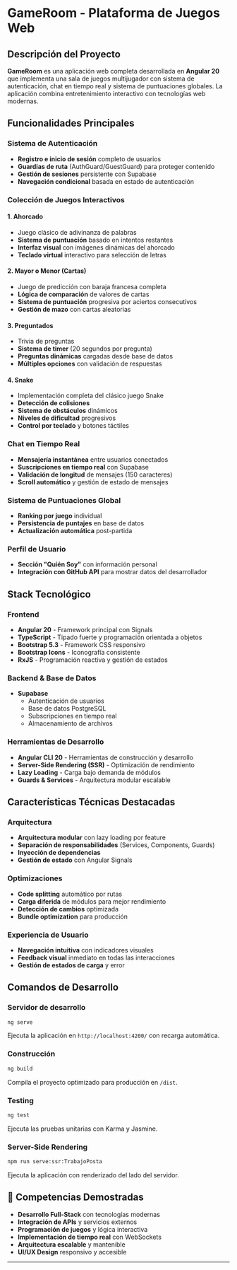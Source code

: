 # GameRoom - Plataforma de Juegos Web

## Descripción del Proyecto

**GameRoom** es una aplicación web completa desarrollada en **Angular 20** que implementa una sala de juegos multijugador con sistema de autenticación, chat en tiempo real y sistema de puntuaciones globales. La aplicación combina entretenimiento interactivo con tecnologías web modernas.

## Funcionalidades Principales

### Sistema de Autenticación
- **Registro e inicio de sesión** completo de usuarios
- **Guardias de ruta** (AuthGuard/GuestGuard) para proteger contenido
- **Gestión de sesiones** persistente con Supabase
- **Navegación condicional** basada en estado de autenticación

### Colección de Juegos Interactivos

#### 1. **Ahorcado**
- Juego clásico de adivinanza de palabras
- **Sistema de puntuación** basado en intentos restantes
- **Interfaz visual** con imágenes dinámicas del ahorcado
- **Teclado virtual** interactivo para selección de letras

#### 2. **Mayor o Menor (Cartas)**
- Juego de predicción con baraja francesa completa
- **Lógica de comparación** de valores de cartas
- **Sistema de puntuación** progresiva por aciertos consecutivos
- **Gestión de mazo** con cartas aleatorias

#### 3. **Preguntados**
- Trivia de preguntas 
- **Sistema de timer** (20 segundos por pregunta)
- **Preguntas dinámicas** cargadas desde base de datos
- **Múltiples opciones** con validación de respuestas

#### 4. **Snake**
- Implementación completa del clásico juego Snake
- **Detección de colisiones**
- **Sistema de obstáculos** dinámicos
- **Niveles de dificultad** progresivos
- **Control por teclado** y botones táctiles

### Chat en Tiempo Real
- **Mensajería instantánea** entre usuarios conectados
- **Suscripciones en tiempo real** con Supabase
- **Validación de longitud** de mensajes (150 caracteres)
- **Scroll automático** y gestión de estado de mensajes

### Sistema de Puntuaciones Global
- **Ranking por juego** individual
- **Persistencia de puntajes** en base de datos
- **Actualización automática** post-partida

### Perfil de Usuario
- **Sección "Quién Soy"** con información personal
- **Integración con GitHub API** para mostrar datos del desarrollador

## Stack Tecnológico

### Frontend
- **Angular 20** - Framework principal con Signals
- **TypeScript** - Tipado fuerte y programación orientada a objetos
- **Bootstrap 5.3** - Framework CSS responsivo
- **Bootstrap Icons** - Iconografía consistente
- **RxJS** - Programación reactiva y gestión de estados

### Backend & Base de Datos
- **Supabase**
  - Autenticación de usuarios
  - Base de datos PostgreSQL
  - Subscripciones en tiempo real
  - Almacenamiento de archivos

### Herramientas de Desarrollo
- **Angular CLI 20** - Herramientas de construcción y desarrollo
- **Server-Side Rendering (SSR)** - Optimización de rendimiento
- **Lazy Loading** - Carga bajo demanda de módulos
- **Guards & Services** - Arquitectura modular escalable

## Características Técnicas Destacadas

### Arquitectura
- **Arquitectura modular** con lazy loading por feature
- **Separación de responsabilidades** (Services, Components, Guards)
- **Inyección de dependencias** 
- **Gestión de estado** con Angular Signals

### Optimizaciones
- **Code splitting** automático por rutas
- **Carga diferida** de módulos para mejor rendimiento
- **Detección de cambios** optimizada
- **Bundle optimization** para producción

### Experiencia de Usuario
- **Navegación intuitiva** con indicadores visuales
- **Feedback visual** inmediato en todas las interacciones
- **Gestión de estados de carga** y error

## Comandos de Desarrollo

### Servidor de desarrollo
```bash
ng serve
```
Ejecuta la aplicación en `http://localhost:4200/` con recarga automática.

### Construcción
```bash
ng build
```
Compila el proyecto optimizado para producción en `/dist`.

### Testing
```bash
ng test
```
Ejecuta las pruebas unitarias con Karma y Jasmine.

### Server-Side Rendering
```bash
npm run serve:ssr:TrabajoPosta
```
Ejecuta la aplicación con renderizado del lado del servidor.

## 💼 Competencias Demostradas

- **Desarrollo Full-Stack** con tecnologías modernas
- **Integración de APIs** y servicios externos
- **Programación de juegos** y lógica interactiva
- **Implementación de tiempo real** con WebSockets
- **Arquitectura escalable** y mantenible
- **UI/UX Design** responsivo y accesible

---